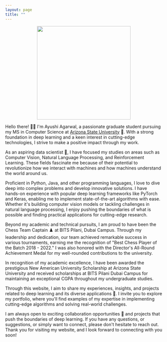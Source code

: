 ```yaml
---
layout: page
title: ""
---
```


<div style="text-align: center"><img src= "https://github.com/Anshumaan-Chauhan02/Anshumaan-Chauhan02.github.io/assets/114096540/9b7b0568-0299-4771-ae1a-e7b3d73279b1" width= 300 height=300></div>

Hello there! :sassy_woman: I'm Ayushi Agarwal, a passionate graduate student pursuing my MS in Computer Science at <a href="https://asu.edu" target="_blank"> Arizona State University</a> 🏫. With a strong foundation in deep learning and a keen interest in cutting-edge technologies, I strive to make a positive impact through my work.

As an aspiring data scientist 🎯, I have focused my studies on areas such as Computer Vision, Natural Language Processing, and Reinforcement Learning. These fields fascinate me because of their potential to revolutionize how we interact with machines and how machines understand the world around us.

Proficient in Python, Java, and other programming languages, I love to dive deep into complex problems and develop innovative solutions. I have hands-on experience with popular deep learning frameworks like PyTorch and Keras, enabling me to implement state-of-the-art algorithms with ease. Whether it's building computer vision models or tackling challenges in natural language processing, I enjoy pushing the boundaries of what is possible and finding practical applications for cutting-edge research.

Beyond my academic and technical pursuits, I am proud to have been the Chess Team Captain ♟️ at BITS Pilani, Dubai Campus. Through my leadership and dedication, our team achieved remarkable success in various tournaments, earning me the recognition of "Best Chess Player of the Batch 2018 - 2022." I was also honored with the Director's All-Round Achievement Medal for my well-rounded contributions to the university.

In recognition of my academic excellence, I have been awarded the prestigious New American University Scholarship at Arizona State University and received scholarships at BITS Pilani Dubai Campus for maintaining an exceptional CGPA throughout my undergraduate studies.

Through this website, I aim to share my experiences, insights, and projects related to deep learning and its diverse applications 🌟. I invite you to explore my portfolio, where you'll find examples of my expertise in implementing cutting-edge algorithms and solving real-world challenges.

I am always open to exciting collaboration opportunities 🤝 and projects that push the boundaries of deep learning. If you have any questions, or suggestions, or simply want to connect, please don't hesitate to reach out. Thank you for visiting my website, and I look forward to connecting with you soon!
